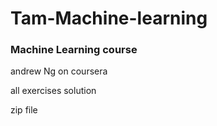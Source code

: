 # Tam-Machine-learning

### Machine Learning course

andrew Ng on coursera

all exercises solution

zip file

